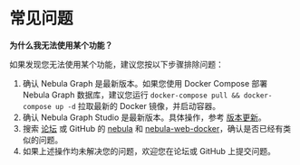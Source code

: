 # 常见问题

**为什么我无法使用某个功能？**

如果发现您无法使用某个功能，建议您按以下步骤排除问题：

1. 确认 Nebula Graph 是最新版本。如果您使用 Docker Compose 部署 Nebula Graph 数据库，建议您运行 `docker-compose pull && docker-compose up -d` 拉取最新的 Docker 镜像，并启动容器。
2. 确认 Nebula Graph Studio 是最新版本。具体操作，参考 [版本更新](st-ug-check-updates.md)。
3. 搜索 [论坛](https://discuss.nebula-graph.com.cn/) 或 GitHub 的 [nebula](https://github.com/vesoft-inc/nebula) 和 [nebula-web-docker](https://github.com/vesoft-inc/nebula-web-docker/issues)，确认是否已经有类似的问题。
4. 如果上述操作均未解决您的问题，欢迎您在论坛或 GitHub 上提交问题。
